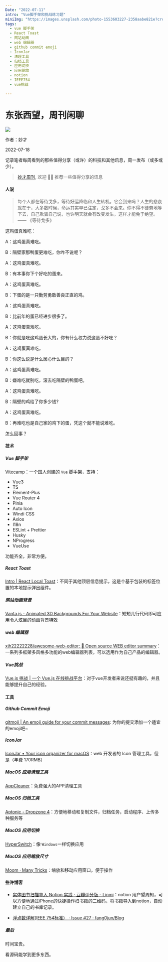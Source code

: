 ```yaml
---
Date: "2022-07-11"
intro: "Vue脚手架和挑战练习题"
miniImg: "https://images.unsplash.com/photo-1553603227-2358aabe821e?crop=entropy&cs=tinysrgb&fit=max&fm=jpg&ixid=MnwxNjUyNjZ8MHwxfHJhbmRvbXx8fHx8fHx8fDE2NTgxNDYyNzU&ixlib=rb-1.2.1&q=80&w=400"
tags:
  - vue 脚手架
  - React Toast
  - 网站动画
  - web 编辑器
  - github commit emoji
  - IconJar
  - 清理工具
  - 归档工具
  - 应用切换
  - 应用缩放
  - notion
  - IEEE754
  - vue挑战

---
```


# 东张西望，周刊闲聊

![](https://images.unsplash.com/photo-1553603227-2358aabe821e?crop=entropy&cs=tinysrgb&fit=max&fm=jpg&ixid=MnwxNjUyNjZ8MHwxfHJhbmRvbXx8fHx8fHx8fDE2NTgxNDYyNzU&ixlib=rb-1.2.1&q=80&w=1080)



作者：妙才

2022-07-18

记录笔者每周看到的那些值得分享（或许）的科技和其他讯息，周一发布（或多或少）。

> [妙才周刊](https://weekly-omega.vercel.app/), 欢迎 👏🏻 推荐一些值得分享的讯息



#### 人说

> 每个人都在等待戈多，等待好运降临和人生转机。它会到来吗？人生的悲哀就在于，大多数时候，命运其实早已注定，戈多不会来。你不得不徒劳地等下去，自己欺骗自己说，也许明天就会有改变发生，这样才能免于绝望。 —— 《等待戈多》



这鸡蛋真难吃：

A：这鸡蛋真难吃。

B：隔壁家那鸭蛋更难吃，你咋不说呢？

A：这鸡蛋真难吃。

B：有本事你下个好吃的蛋来。

A：这鸡蛋真难吃。

B：下蛋的是一只勤劳勇敢善良正直的鸡。

A：这鸡蛋真难吃。

B：比前年的蛋已经进步很多了。

A：这鸡蛋真难吃。

B：你就是吃这鸡蛋长大的，你有什么权力说这蛋不好吃？

A：这鸡蛋真难吃。

B：你这么说是什么居心什么目的？

A：这鸡蛋真难吃。

B：嫌难吃就别吃，滚去吃隔壁的鸭蛋吧。

A：这鸡蛋真难吃。

B：隔壁的鸡给了你多少钱?

A：这鸡蛋真难吃。

B：再难吃也是自己家的鸡下的蛋，凭这个就不能说难吃。



怎么回事？



#### 技术

##### Vue 脚手架

[Vitecamp](https://vitecamp.netlify.app/)：一个国人创建的 `Vue` 脚手架，支持：

- Vue3
- TS
- Element-Plus
- Vue Router 4
- Pinia
- Auto Icon
- Windi CSS
- Axios
- I18n
- ESLint + Prettier
- Husky
- NProgress
- VueUse

功能齐全，非常方便。





##### React Toast

[Intro | React Local Toast](https://react-local-toast.netlify.app/)：不同于其他顶层信息提示，这是个基于包装的标签位置的本地提示弹出组件。



##### 网站动画背景

[Vanta.js - Animated 3D Backgrounds For Your Website](https://www.vantajs.com/?effect=birds)：短短几行代码即可应用令人炫目的动画背景特效



#####  web 编辑器

[xjh22222228/awesome-web-editor: 🔨 Open source WEB editor summary](https://github.com/xjh22222228/awesome-web-editor)：一系列多框架多风格多功能的web编辑器列表，可以选用作为自己产品的编辑器。



##### Vue挑战

[Vue.js 挑战 | 一个 Vue.js 在线挑战平台](https://cn-vuejs-challenges.netlify.app/)：对于vue开发者来说还挺有趣的，并且能够提升自己的经验。



#### 工具

##### Github Commit Emoji

[gitmoji | An emoji guide for your commit messages](https://gitmoji.dev/): 为你的提交添加一个适宜的emoji吧~



##### IconJar

[IconJar • Your icon organizer for macOS](https://geticonjar.com/)：web 开发者的 Icon 管理工具，但是（年费 170RMB）



##### MacOS 应用清理工具

[AppCleaner](https://freemacsoft.net/appcleaner/)：免费强大的APP清理工具



##### MacOS 归档工具

[Aptonic - Dropzone 4](https://aptonic.com/)：方便地移动和复制文件，归档任务，启动程序、上传多种服务等



##### MacOS 应用切换

[HyperSwitch](https://bahoom.com/hyperswitch)：像 `Windows`一样切换应用



##### MacOS 应用缩放尺寸

[Moom · Many Tricks](https://manytricks.com/moom/)：缩放和移动应用窗口，便于操作



#### 些许博客

- [实体图书扫描导入 Notion 实践 · 豆瓣评分版 - Linmi](https://linmi.cc/42154.html)：notion 用户望周知，可以方便地通过iPhone的快捷操作扫书籍的二维码，将书籍导入到notion，自动建立自己的书库记录。

- [浮点数详解(IEEE 754标准） · Issue #27 · fang0jun/Blog](https://github.com/fang0jun/Blog/issues/27)

  

##### 最后

时间宝贵。

看源码能学到更多东西。

